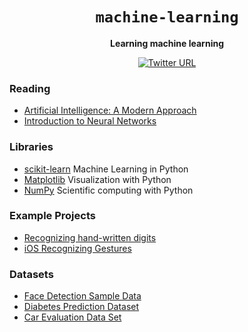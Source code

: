 <div align="center">
  <h1><code>machine-learning</code></h1>

  <strong>Learning machine learning</strong>
  
  [![Twitter URL](https://img.shields.io/twitter/url/https/twitter.com/unobatbayar.svg?style=social&label=%40unobatbayar)](https://twitter.com/unobatbayar)
</div>

### Reading
- [Artificial Intelligence: A Modern Approach](https://www.amazon.co.jp/-/en/Stuart-Russell/dp/1292153962)
- [Introduction to Neural Networks](https://victorzhou.com/blog/intro-to-neural-networks/)

### Libraries
- [scikit-learn](https://scikit-learn.org/stable/index.html) Machine Learning in Python
- [Matplotlib](https://matplotlib.org/) Visualization with Python
- [NumPy](https://numpy.org/) Scientific computing with Python

### Example Projects
- [Recognizing hand-written digits](https://scikit-learn.org/stable/auto_examples/classification/plot_digits_classification.html#sphx-glr-auto-examples-classification-plot-digits-classification-py)
- [iOS Recognizing Gestures](https://developer.apple.com/tutorials/sample-apps/getstartedwithmachinelearning-recognizegestures)

### Datasets
- [Face Detection Sample Data](https://www.kaggle.com/datasets/dataturks/face-detection-in-images)
- [Diabetes Prediction Dataset](https://www.kaggle.com/datasets/iammustafatz/diabetes-prediction-dataset)
- [Car Evaluation Data Set](https://archive.ics.uci.edu/ml/datasets/car+evaluation)